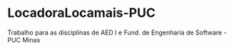 # LocadoraLocamais-PUC
Trabalho para as disciplinas de AED I e Fund. de Engenharia de Software - PUC Minas
